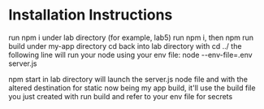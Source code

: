 # Installation Instructions

run npm i under lab directory (for example, lab5)
run npm i, then npm run build under my-app directory
cd back into lab directory with cd ../
the following line will run your node using your env file:
node --env-file=.env server.js

npm start in lab directory will launch the server.js node file and with the altered destination for static now being my app build, it'll use the build file you just created with run build and refer to your env file for secrets 